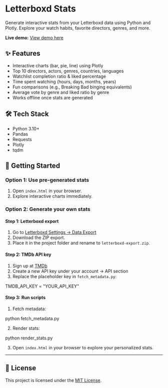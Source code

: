 # Letterboxd Stats

Generate interactive stats from your Letterboxd data using Python and Plotly. Explore your watch habits, favorite directors, genres, and more.

**Live demo:** [View demo here](http://umerkniazi.dev/letterboxd-stats/)

## ✨ Features

- Interactive charts (bar, pie, line) using Plotly
- Top 10 directors, actors, genres, countries, languages
- Watchlist completion ratio & liked percentage
- Time spent watching (hours, days, months, years)
- Fun comparisons (e.g., Breaking Bad binging equivalents)
- Average vote by genre and liked ratio by genre
- Works offline once stats are generated

## 🛠 Tech Stack

- Python 3.10+
- Pandas
- Requests
- Plotly
- tqdm

## 🚀 Getting Started

### Option 1: Use pre-generated stats

1. Open `index.html` in your browser.
2. Explore interactive charts immediately.

### Option 2: Generate your own stats

#### Step 1: Letterboxd export

1. Go to [Letterboxd Settings → Data Export](https://letterboxd.com/settings/data-export/)
2. Download the ZIP export.
3. Place it in the project folder and rename to `letterboxd-export.zip`.

#### Step 2: TMDb API key

1. Sign up at [TMDb](https://www.themoviedb.org/)
2. Create a new API key under your account → API section
3. Replace the placeholder key in `fetch_metadata.py`:

TMDB_API_KEY = "YOUR_API_KEY"

#### Step 3: Run scripts

1. Fetch metadata:

python fetch_metadata.py

2. Render stats:

python render_stats.py

3. Open `index.html` in your browser to explore your personalized stats.

---

## 📄 License

This project is licensed under the [MIT License](LICENSE).
